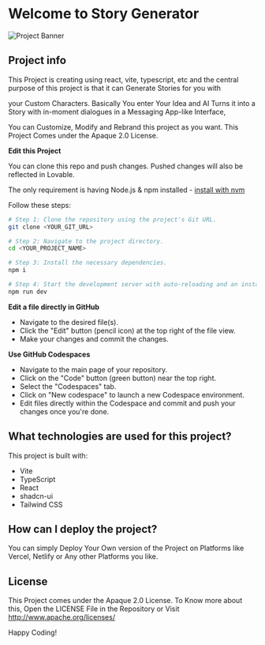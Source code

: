 # Welcome to Story Generator

![Project Banner]([https://example.com/my-image.png](https://i.ibb.co/vxHhPQ07/Screenshot-2025-09-09-at-5-52-47-PM.png))

## Project info

This Project is creating using react, vite, typescript, etc and the central purpose of this project is that it can Generate Stories for you with 

your Custom Characters. Basically You enter Your Idea and AI Turns it into a Story with in-moment dialogues in a Messaging App-like Interface, 

You can Customize, Modify and Rebrand this project as you want. This Project Comes under the Apaque 2.0 License.

**Edit this Project**

You can clone this repo and push changes. Pushed changes will also be reflected in Lovable.

The only requirement is having Node.js & npm installed - [install with nvm](https://github.com/nvm-sh/nvm#installing-and-updating)

Follow these steps:

```sh
# Step 1: Clone the repository using the project's Git URL.
git clone <YOUR_GIT_URL>

# Step 2: Navigate to the project directory.
cd <YOUR_PROJECT_NAME>

# Step 3: Install the necessary dependencies.
npm i

# Step 4: Start the development server with auto-reloading and an instant preview.
npm run dev
```

**Edit a file directly in GitHub**

- Navigate to the desired file(s).
- Click the "Edit" button (pencil icon) at the top right of the file view.
- Make your changes and commit the changes.

**Use GitHub Codespaces**

- Navigate to the main page of your repository.
- Click on the "Code" button (green button) near the top right.
- Select the "Codespaces" tab.
- Click on "New codespace" to launch a new Codespace environment.
- Edit files directly within the Codespace and commit and push your changes once you're done.

## What technologies are used for this project?

This project is built with:

- Vite
- TypeScript
- React
- shadcn-ui
- Tailwind CSS

## How can I deploy the project?

You can simply Deploy Your Own version of the Project on Platforms like Vercel, Netlify or Any other Platforms you like.

## License

This Project comes under the Apaque 2.0 License. To Know more about this, Open the LICENSE File in the Repository or Visit http://www.apache.org/licenses/

Happy Coding!
